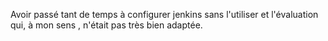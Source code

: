 Avoir passé tant de temps à configurer jenkins sans l'utiliser et l'évaluation qui, à mon sens , n'était pas très bien adaptée.
